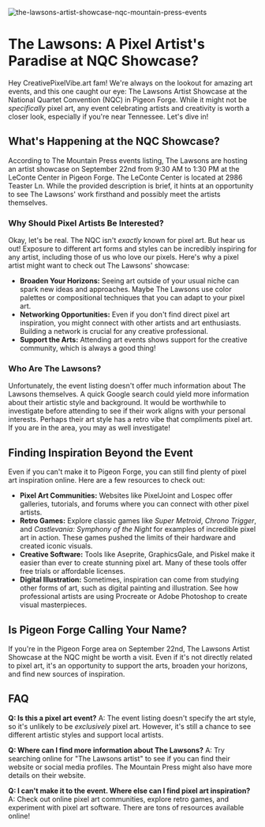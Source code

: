 ![the-lawsons-artist-showcase-nqc-mountain-press-events](https://images.pexels.com/photos/11489976/pexels-photo-11489976.jpeg?auto=compress&cs=tinysrgb&fit=crop&h=627&w=1200)

# The Lawsons: A Pixel Artist's Paradise at NQC Showcase?

Hey CreativePixelVibe.art fam! We're always on the lookout for amazing art events, and this one caught our eye: The Lawsons Artist Showcase at the National Quartet Convention (NQC) in Pigeon Forge. While it might not be *specifically* pixel art, any event celebrating artists and creativity is worth a closer look, especially if you're near Tennessee. Let's dive in!

## What's Happening at the NQC Showcase?

According to The Mountain Press events listing, The Lawsons are hosting an artist showcase on September 22nd from 9:30 AM to 1:30 PM at the LeConte Center in Pigeon Forge. The LeConte Center is located at 2986 Teaster Ln. While the provided description is brief, it hints at an opportunity to see The Lawsons' work firsthand and possibly meet the artists themselves.

### Why Should Pixel Artists Be Interested?

Okay, let's be real. The NQC isn't *exactly* known for pixel art. But hear us out! Exposure to different art forms and styles can be incredibly inspiring for any artist, including those of us who love our pixels. Here's why a pixel artist might want to check out The Lawsons' showcase:

*   **Broaden Your Horizons:** Seeing art outside of your usual niche can spark new ideas and approaches. Maybe The Lawsons use color palettes or compositional techniques that you can adapt to your pixel art.
*   **Networking Opportunities:** Even if you don't find direct pixel art inspiration, you might connect with other artists and art enthusiasts. Building a network is crucial for any creative professional.
*   **Support the Arts:** Attending art events shows support for the creative community, which is always a good thing!

### Who Are The Lawsons?

Unfortunately, the event listing doesn't offer much information about The Lawsons themselves. A quick Google search could yield more information about their artistic style and background. It would be worthwhile to investigate before attending to see if their work aligns with your personal interests. Perhaps their art style has a retro vibe that compliments pixel art. If you are in the area, you may as well investigate! 

## Finding Inspiration Beyond the Event

Even if you can't make it to Pigeon Forge, you can still find plenty of pixel art inspiration online. Here are a few resources to check out:

*   **Pixel Art Communities:** Websites like PixelJoint and Lospec offer galleries, tutorials, and forums where you can connect with other pixel artists.
*   **Retro Games:** Explore classic games like *Super Metroid*, *Chrono Trigger*, and *Castlevania: Symphony of the Night* for examples of incredible pixel art in action. These games pushed the limits of their hardware and created iconic visuals.
*   **Creative Software:** Tools like Aseprite, GraphicsGale, and Piskel make it easier than ever to create stunning pixel art. Many of these tools offer free trials or affordable licenses.
*   **Digital Illustration:** Sometimes, inspiration can come from studying other forms of art, such as digital painting and illustration. See how professional artists are using Procreate or Adobe Photoshop to create visual masterpieces.

## Is Pigeon Forge Calling Your Name?

If you're in the Pigeon Forge area on September 22nd, The Lawsons Artist Showcase at the NQC might be worth a visit. Even if it's not directly related to pixel art, it's an opportunity to support the arts, broaden your horizons, and find new sources of inspiration.

## FAQ

**Q: Is this a pixel art event?**
A: The event listing doesn't specify the art style, so it's unlikely to be *exclusively* pixel art. However, it's still a chance to see different artistic styles and support local artists.

**Q: Where can I find more information about The Lawsons?**
A: Try searching online for "The Lawsons artist" to see if you can find their website or social media profiles. The Mountain Press might also have more details on their website.

**Q: I can't make it to the event. Where else can I find pixel art inspiration?**
A: Check out online pixel art communities, explore retro games, and experiment with pixel art software. There are tons of resources available online!
